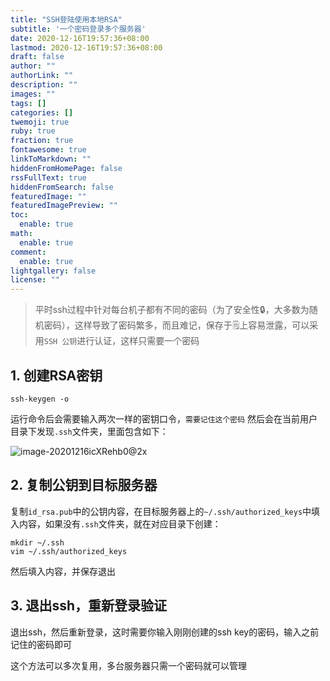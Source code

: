 ```yaml
---
title: "SSH登陆使用本地RSA"
subtitle: '一个密码登录多个服务器'
date: 2020-12-16T19:57:36+08:00
lastmod: 2020-12-16T19:57:36+08:00
draft: false
author: ""
authorLink: ""
description: ""
images: ""
tags: []
categories: []
twemoji: true
ruby: true
fraction: true
fontawesome: true
linkToMarkdown: ""
hiddenFromHomePage: false
rssFullText: true
hiddenFromSearch: false
featuredImage: ""
featuredImagePreview: ""
toc:
  enable: true
math:
  enable: true
comment:
  enable: true
lightgallery: false
license: ""
---
```


> 平时ssh过程中针对每台机子都有不同的密码（为了安全性🔒，大多数为随机密码），这样导致了密码繁多，而且难记，保存于🗒️上容易泄露，可以采用`SSH 公钥`进行认证，这样只需要一个密码

## 1. 创建RSA密钥
``` shell
ssh-keygen -o
```
运行命令后会需要输入两次一样的密钥口令，`需要记住这个密码`
然后会在当前用户目录下发现`.ssh`文件夹，里面包含如下：

![image-20201216icXRehb0@2x](https://libget.com/gkirito/blog/image/2020/image-20201216icXRehb0@2x.png)

## 2. 复制公钥到目标服务器
复制`id_rsa.pub`中的公钥内容，在目标服务器上的`~/.ssh/authorized_keys`中填入内容，如果没有`.ssh`文件夹，就在对应目录下创建：
``` shell
mkdir ~/.ssh
vim ~/.ssh/authorized_keys
```
然后填入内容，并保存退出

## 3. 退出ssh，重新登录验证
退出ssh，然后重新登录，这时需要你输入刚刚创建的ssh key的密码，输入之前记住的密码即可

这个方法可以多次复用，多台服务器只需一个密码就可以管理